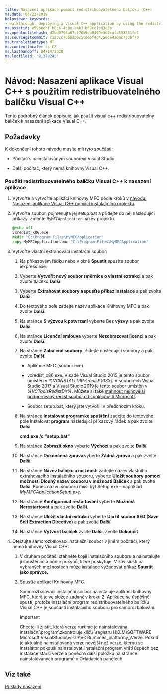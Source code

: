 ```yaml
---
title: Nasazení aplikace pomocí redistribuovatelného balíčku (C++)
ms.date: 04/23/2019
helpviewer_keywords:
- walkthrough, deploying a Visual C++ application by using the redistributable package
ms.assetid: e59becbf-b8c6-4c8e-bab3-b69cc1ed3e5e
ms.openlocfilehash: d2bd0794a67cf70b9da0499e3d2cafa553531fe1
ms.sourcegitcommit: c123cc76bb2b6c5cde6f4c425ece420ac733bf70
ms.translationtype: MT
ms.contentlocale: cs-CZ
ms.lasthandoff: 04/14/2020
ms.locfileid: "81370245"
---
```

# <a name="walkthrough-deploying-a-visual-c-application-by-using-the-visual-c-redistributable-package"></a>Návod: Nasazení aplikace Visual C++ s použitím redistribuovatelného balíčku Visual C++

Tento podrobný článek popisuje, jak použít visual c++ redistribuovatelný balíček k nasazení aplikace Visual C++.

## <a name="prerequisites"></a>Požadavky

K dokončení tohoto návodu musíte mít tyto součásti:

- Počítač s nainstalovaným souborem Visual Studio.

- Další počítač, který nemá knihovny Visual C++.

### <a name="to-use-the-visual-c-redistributable-package-to-deploy-an-application"></a>Použití redistribuovatelného balíčku Visual C++ k nasazení aplikace

1. Vytvořte a vytvořte aplikaci knihovny MFC podle kroků v [návodu: Nasazení aplikace Visual C++ pomocí instalačního projektu](walkthrough-deploying-a-visual-cpp-application-by-using-a-setup-project.md).

1. Vytvořte soubor, pojmenujte jej setup.bat a přidejte do něj následující příkazy. Změňte `MyMFCApplication` název projektu.

    ```cmd
    @echo off
    vcredist_x86.exe
    mkdir "C:\Program Files\MyMFCApplication"
    copy MyMFCApplication.exe "C:\Program Files\MyMFCApplication"
    ```

1. Vytvořte vlastní extrahovací instalační soubor:

   1. Na příkazovém řádku nebo v okně **Spustit** spusťte soubor iexpress.exe.

   1. Vyberte **Vytvořit nový soubor směrnice o vlastní extrakci** a pak zvolte tlačítko **Další.**

   1. Vyberte **Extrahovat soubory a spusťte příkaz instalace** a pak zvolte **Další**.

   1. Do textového pole zadejte název aplikace Knihovny MFC a pak zvolte **Další**.

   1. Na stránce **S výzvou k potvrzení** vyberte Bez **výzvy** a pak zvolte **Další**.

   1. Na stránce **Licenční smlouva** vyberte **Nezobrazovat licenci** a pak zvolte **Další**.

   1. Na stránce **Zabalené soubory** přidejte následující soubory a pak zvolte **Další**.

      - Aplikace MFC (soubor.exe).

      - vcredist_x86.exe. V sadě Visual Studio 2015 je tento soubor umístěn v *%VCINSTALLDIR%redist\\1033\\*. V souborech Visual Studio 2017 a Visual Studio 2019 je tento soubor umístěn v *%VCToolsRedistDir%*. Můžete si také [stáhnout nejnovější podporovaný redist soubor od společnosti Microsoft](https://support.microsoft.com/help/2977003/the-latest-supported-visual-c-downloads).

      - Soubor setup.bat, který jste vytvořili v předchozím kroku.

   1. Na stránce **Instalovat program ke spuštění** zadejte do textového pole Instalovat **program** následující příkazový řádek a pak zvolte **Další**.

      **cmd.exe /c "setup.bat"**

   1. Na stránce **Zobrazit okno** vyberte **Výchozí** a pak zvolte **Další**.

   1. Na stránce **Dokončená zpráva** vyberte **Žádná zpráva** a pak zvolte **Další**.

   1. Na stránce **Název balíčku a možnosti** zadejte název vlastního extrahovacího instalačního souboru, vyberte **Uložit soubory pomocí možnosti Dlouhý název souboru v možnosti Balíček** a pak zvolte **Další**. Konec názvu souboru musí být Setup.exe – například *MyMFCApplicationSetup.exe*.

   1. Na stránce **Konfigurovat restartování** vyberte **Možnost Nerestartovat** a pak zvolte **Další**.

   1. Na stránce **Uložit vlastní extrakci** vyberte **Uložit soubor SED (Save Self Extraction Directive)** a pak zvolte **Další**.

   1. Na stránce **Vytvořit balíček** zvolte **Další**. Zvolte **Dokončit**.

1. Otestujte samorozbalovací instalační soubor v jiném počítači, který nemá knihovny Visual C++:

   1. V druhém počítači stáhněte kopii instalačního souboru a nainstalujte ji spuštěním a podle pokynů, které poskytuje. V závislosti na vybraných možnostech může instalace vyžadovat příkaz **Spustit jako správce.**

   1. Spusťte aplikaci Knihovny MFC.

      Samorozbalovací instalační soubor nainstaluje aplikaci knihovny MFC, která je ve složce zadané v kroku 2. Aplikace se úspěšně spustí, protože instalační program redistribuovatelného balíčku Visual C++ je součástí instalačního souboru pro samorozbalování.

      > [!IMPORTANT]
      > Chcete-li zjistit, která verze runtime je nainstalována, instalační\\program\\zkontroluje klíč\\\\ \\registru HKLM\\SOFTWARE Microsoft VisualStudio\\_verze_\\VC Runtimes_platformy_\\Verze. Pokud je aktuálně nainstalovaná verze novější než verze, kterou se instalátor pokouší nainstalovat, instalační program vrátí úspěch bez instalace starší verze a ponechá další položku na stránce nainstalovaných programů v Ovládacích panelech.

## <a name="see-also"></a>Viz také

[Příklady nasazení](deployment-examples.md)<br/>
